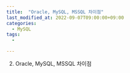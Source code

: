 ```yaml
---
title:  "Oracle, MySQL, MSSQL 차이점"
last_modified_at: 2022-09-07T09:00:00+09:00
categories:
  - MySQL
tags: 
  - 

---
```



2. Oracle, MySQL, MSSQL 차이점
